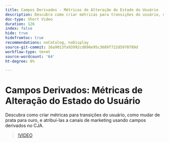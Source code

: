 ```yaml
---
title: Campos Derivados - Métricas de Alteração do Estado do Usuário
description: Descubra como criar métricas para transições do usuário, como mudar de prata para ouro, e atribuí-las a canais de marketing usando campos derivados no CJA.
doc-type: Short Video
duration: 126
index: false
hide: true
hidefromtoc: true
recommendations: noCatalog, noDisplay
source-git-commit: 16a9013fa93992cd896e95c3689f722d5970789d
workflow-type: tm+mt
source-wordcount: '64'
ht-degree: 0%

---
```



# Campos Derivados: Métricas de Alteração do Estado do Usuário

Descubra como criar métricas para transições do usuário, como mudar de prata para ouro, e atribuí-las a canais de marketing usando campos derivados no CJA.

<!-- 85_S103_3442450_125_derived-fields-user-state-change-metrics -->
>[!VIDEO](https://video.tv.adobe.com/v/3458355/?learn=on&enablevpops=true)
